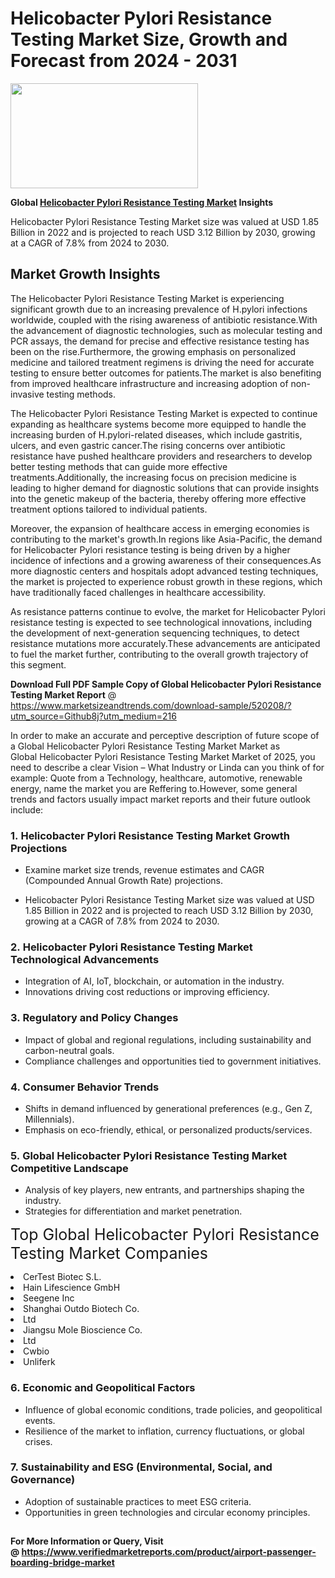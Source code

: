 <H1>Helicobacter Pylori Resistance Testing Market Size, Growth and Forecast from 2024 - 2031</H1><img class="aligncenter size-medium wp-image-584254" src="https://thirdeyenews.in/wp-content/uploads/2024/09/Global-Market-Research-300x168.jpeg" alt="" width="300" height="168" /><p><strong>Global&nbsp;<a href="https://www.marketsizeandtrends.com/download-sample/520208/?utm_source=Github8j?utm_medium=216">Helicobacter Pylori Resistance Testing Market</a> Insights</strong></p><p>Helicobacter Pylori Resistance Testing Market size was valued at USD 1.85 Billion in 2022 and is projected to reach USD 3.12 Billion by 2030, growing at a CAGR of 7.8% from 2024 to 2030.</p><p><h2>Market Growth Insights</h2> <p>The Helicobacter Pylori Resistance Testing Market is experiencing significant growth due to an increasing prevalence of H.pylori infections worldwide, coupled with the rising awareness of antibiotic resistance.With the advancement of diagnostic technologies, such as molecular testing and PCR assays, the demand for precise and effective resistance testing has been on the rise.Furthermore, the growing emphasis on personalized medicine and tailored treatment regimens is driving the need for accurate testing to ensure better outcomes for patients.The market is also benefiting from improved healthcare infrastructure and increasing adoption of non-invasive testing methods.</p> <p>The Helicobacter Pylori Resistance Testing Market is expected to continue expanding as healthcare systems become more equipped to handle the increasing burden of H.pylori-related diseases, which include gastritis, ulcers, and even gastric cancer.The rising concerns over antibiotic resistance have pushed healthcare providers and researchers to develop better testing methods that can guide more effective treatments.Additionally, the increasing focus on precision medicine is leading to higher demand for diagnostic solutions that can provide insights into the genetic makeup of the bacteria, thereby offering more effective treatment options tailored to individual patients.</p> <p>Moreover, the expansion of healthcare access in emerging economies is contributing to the market's growth.In regions like Asia-Pacific, the demand for Helicobacter Pylori resistance testing is being driven by a higher incidence of infections and a growing awareness of their consequences.As more diagnostic centers and hospitals adopt advanced testing techniques, the market is projected to experience robust growth in these regions, which have traditionally faced challenges in healthcare accessibility.</p> <p>As resistance patterns continue to evolve, the market for Helicobacter Pylori resistance testing is expected to see technological innovations, including the development of next-generation sequencing techniques, to detect resistance mutations more accurately.These advancements are anticipated to fuel the market further, contributing to the overall growth trajectory of this segment.</p> <p><span class=""><strong>Download Full PDF Sample Copy of Global Helicobacter Pylori Resistance Testing Market Report</strong> @ <a href="https://www.marketsizeandtrends.com/download-sample/520208/?utm_source=Github8j?utm_medium=216" target="_blank">https://www.marketsizeandtrends.com/download-sample/520208/?utm_source=Github8j?utm_medium=216</a></span></p><p>In order to make an accurate and perceptive description of future scope of a Global&nbsp;Helicobacter Pylori Resistance Testing Market Market as Global&nbsp;Helicobacter Pylori Resistance Testing Market Market of 2025, you need to describe a clear Vision &ndash; What Industry or Linda can you think of for example: Quote from a Technology, healthcare, automotive, renewable energy, name the market you are Reffering to.However, some general trends and factors usually impact market reports and their future outlook include:</p><h3>1.&nbsp;<strong>Helicobacter Pylori Resistance Testing Market Growth Projections</strong></h3><ul><li>Examine market size trends, revenue estimates and CAGR (Compounded Annual Growth Rate) projections.</li><li><p>Helicobacter Pylori Resistance Testing Market size was valued at USD 1.85 Billion in 2022 and is projected to reach USD 3.12 Billion by 2030, growing at a CAGR of 7.8% from 2024 to 2030.</p></li></ul><h3>2.&nbsp;<strong>Helicobacter Pylori Resistance Testing Market Technological Advancements</strong></h3><ul><li>Integration of AI, IoT, blockchain, or automation in the industry.</li><li>Innovations driving cost reductions or improving efficiency.</li></ul><h3>3.&nbsp;<strong>Regulatory and Policy Changes</strong></h3><ul><li>Impact of global and regional regulations, including sustainability and carbon-neutral goals.</li><li>Compliance challenges and opportunities tied to government initiatives.</li></ul><h3>4.&nbsp;<strong>Consumer Behavior Trends</strong></h3><ul><li>Shifts in demand influenced by generational preferences (e.g., Gen Z, Millennials).</li><li>Emphasis on eco-friendly, ethical, or personalized products/services.</li></ul><h3>5.&nbsp;<strong>Global Helicobacter Pylori Resistance Testing Market Competitive Landscape</strong></h3><ul><li>Analysis of key players, new entrants, and partnerships shaping the industry.</li><li>Strategies for differentiation and market penetration.</li></ul><p data-pm-slice="1 1 []"><span style="color: inherit; font-family: inherit; font-size: 25px;">Top Global Helicobacter Pylori Resistance Testing Market Companies</span></p><div class="" data-test-id=""><p><li>CerTest Biotec S.L.</li><li> Hain Lifescience GmbH</li><li> Seegene Inc</li><li> Shanghai Outdo Biotech Co.</li><li> Ltd</li><li> Jiangsu Mole Bioscience Co.</li><li> Ltd</li><li> Cwbio</li><li> Unliferk</li></p></div><h3>6.&nbsp;<strong>Economic and Geopolitical Factors</strong></h3><ul><li>Influence of global economic conditions, trade policies, and geopolitical events.</li><li>Resilience of the market to inflation, currency fluctuations, or global crises.</li></ul><h3>7.&nbsp;<strong>Sustainability and ESG (Environmental, Social, and Governance)</strong></h3><ul><li>Adoption of sustainable practices to meet ESG criteria.</li><li>Opportunities in green technologies and circular economy principles.</li></ul><h2><strong style="font-size: 14px;">For More Information or Query, Visit @&nbsp;</strong><a style="background-color: #ffffff; font-size: 14px;" href="https://www.marketsizeandtrends.com/report/helicobacter-pylori-resistance-testing-market/" target="_blank">https://www.verifiedmarketreports.com/product/airport-passenger-boarding-bridge-market</a></h2>